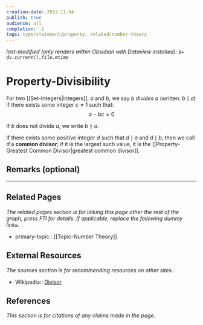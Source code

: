 ```yaml
---
creation-date: 2022-11-04
publish: true
audience: all
completion: .1
tags: type/statement/property, related/number-theory
---
```

*last-modified (only renders within Obsidian with Dataview installed): `$= dv.current().file.mtime`*
# Property-Divisibility
For two [[Set-Integers|integers]], $a$ and $b$, we say $b$ *divides* $a$ (written: $b\mid a$) if there exists some integer $c\ne1$ such that:
$$a-bc=0$$

If $b$ does not divide $a$, we write $b\nmid a$. 

If there exists some positive integer $d$ such that $d\mid a$ and $d\mid b$, then we call $d$ a **common divisor**; if it is the largest such value, it is the [[Property-Greatest Common Divisor|greatest common divisor]].

## Remarks (optional)

---
## Related Pages
*The related pages section is for linking this page other the rest of the graph, press F11 for details. If applicable, replace the following dummy links.*
- primary-topic:: [[Topic-Number Theory]]

## External Resources
*The sources section is for recommending resources on other sites*.
- Wikipedia:: [Divisor](https://en.wikipedia.org/wiki/divisor)

## References
*This section is for citations of any claims made in the page*.